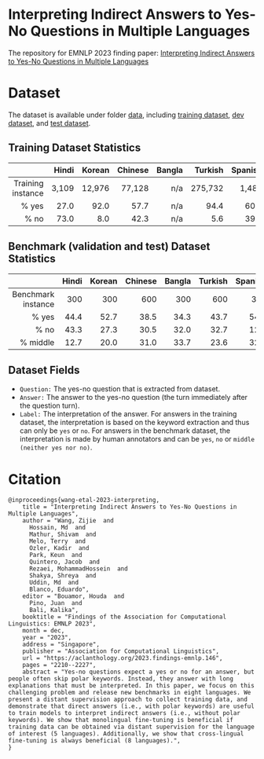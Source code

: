 # Interpreting Indirect Answers to Yes-No Questions in Multiple Languages
The repository for EMNLP 2023 finding paper: [Interpreting Indirect Answers to Yes-No Questions in Multiple Languages](https://aclanthology.org/2023.findings-emnlp.146/)

# Dataset 

The dataset is available under folder [data](https://github.com/wang-zijie/yn-question-multilingual/tree/main/data), including [training dataset](https://github.com/wang-zijie/yn-question-multilingual/tree/main/data/train_dataset), [dev dataset](https://github.com/wang-zijie/yn-question-multilingual/tree/main/data/test_dataset), and [test dataset](https://github.com/wang-zijie/yn-question-multilingual/tree/main/data/test_dataset).


## Training Dataset Statistics

|                   | Hindi | Korean | Chinese | Bangla | Turkish | Spanish | Nepali | Persian |
|------------------:| -----:| ------:|  ------:| ------:|  ------:|  ------:| ------:|  ------:|
| Training instance | 3,109 | 12,976 | 77,128  |   n/a  | 275,732 |  1,489  | n/a    |   n/a   |
|              % yes|  27.0 | 92.0   | 57.7    |   n/a  |   94.4  |    60.1 | n/a    |   n/a   |
|               % no|  73.0 |  8.0   | 42.3    |  n/a   |    5.6  |  39.1   |  n/a   |   n/a   |


## Benchmark (validation and test) Dataset Statistics
|                   | Hindi | Korean | Chinese | Bangla | Turkish | Spanish | Nepali | Persian |
|------------------:| -----:| ------:|  ------:| ------:|  ------:|  ------:| ------:|  ------:|
| Benchmark instance|  300  |   300  |    600  |   300  |   600   |   300   |   300  |   300   |
|              % yes|  44.4 |  52.7  | 38.5    |  34.3  |   43.7  |   54.2  |  46.7  |   46.7  |
|               % no|  43.3 |  27.3  | 30.5    |  32.0  |   32.7  |   12.0  |  36.3  |   32.0  |
|           % middle|  12.7 |  20.0  | 31.0    |  33.7  |   23.6  |   32.8  |  17.0  |   21.3  |


## Dataset Fields

* ```Question:``` The yes-no question that is extracted from dataset.
* ```Answer:``` The answer to the yes-no question (the turn immediately after the question turn).
* ```Label:``` The interpretation of the answer. For answers in the training dataset, the interpretation is based on the keyword extraction and thus can only be ```yes``` or ```no```. For answers in the benchmark dataset, the interpretation is made by human annotators and can be ```yes```, ```no``` or ```middle (neither yes nor no)```.
<!-- # Requirements

Install required packages
```
pip install --upgrade pip
pip install -r ./requirements.txt
``` -->

# Citation

```
@inproceedings{wang-etal-2023-interpreting,
    title = "Interpreting Indirect Answers to Yes-No Questions in Multiple Languages",
    author = "Wang, Zijie  and
      Hossain, Md  and
      Mathur, Shivam  and
      Melo, Terry  and
      Ozler, Kadir  and
      Park, Keun  and
      Quintero, Jacob  and
      Rezaei, MohammadHossein  and
      Shakya, Shreya  and
      Uddin, Md  and
      Blanco, Eduardo",
    editor = "Bouamor, Houda  and
      Pino, Juan  and
      Bali, Kalika",
    booktitle = "Findings of the Association for Computational Linguistics: EMNLP 2023",
    month = dec,
    year = "2023",
    address = "Singapore",
    publisher = "Association for Computational Linguistics",
    url = "https://aclanthology.org/2023.findings-emnlp.146",
    pages = "2210--2227",
    abstract = "Yes-no questions expect a yes or no for an answer, but people often skip polar keywords. Instead, they answer with long explanations that must be interpreted. In this paper, we focus on this challenging problem and release new benchmarks in eight languages. We present a distant supervision approach to collect training data, and demonstrate that direct answers (i.e., with polar keywords) are useful to train models to interpret indirect answers (i.e., without polar keywords). We show that monolingual fine-tuning is beneficial if training data can be obtained via distant supervision for the language of interest (5 languages). Additionally, we show that cross-lingual fine-tuning is always beneficial (8 languages).",
}
```